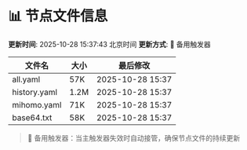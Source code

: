 # 📊 节点文件信息

**更新时间**: 2025-10-28 15:37:43 北京时间
**更新方式**: 🔄 备用触发器

| 文件名 | 大小 | 最后修改 |
|--------|------|----------|
| all.yaml | 57K | 2025-10-28 15:37 |
| history.yaml | 1.2M | 2025-10-28 15:37 |
| mihomo.yaml | 71K | 2025-10-28 15:37 |
| base64.txt | 58K | 2025-10-28 15:37 |

> 🔄 备用触发器：当主触发器失效时自动接管，确保节点文件的持续更新
